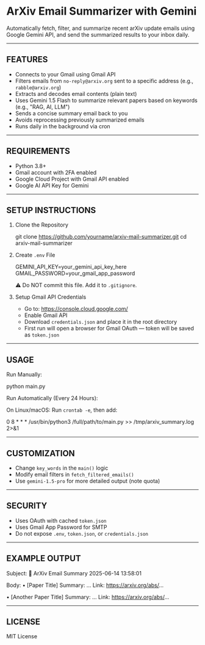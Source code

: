 ArXiv Email Summarizer with Gemini
==================================

Automatically fetch, filter, and summarize recent arXiv update emails using Google Gemini API, and send the summarized results to your inbox daily.

----------------------------------
FEATURES
----------------------------------

- Connects to your Gmail using Gmail API
- Filters emails from `no-reply@arxiv.org` sent to a specific address (e.g., `rabble@arxiv.org`)
- Extracts and decodes email contents (plain text)
- Uses Gemini 1.5 Flash to summarize relevant papers based on keywords (e.g., "RAG, AI, LLM")
- Sends a concise summary email back to you
- Avoids reprocessing previously summarized emails
- Runs daily in the background via cron

----------------------------------
REQUIREMENTS
----------------------------------

- Python 3.8+
- Gmail account with 2FA enabled
- Google Cloud Project with Gmail API enabled
- Google AI API Key for Gemini

----------------------------------
SETUP INSTRUCTIONS
----------------------------------

1. Clone the Repository

   git clone https://github.com/yourname/arxiv-mail-summarizer.git
   cd arxiv-mail-summarizer

2. Create `.env` File

   GEMINI_API_KEY=your_gemini_api_key_here
   GMAIL_PASSWORD=your_gmail_app_password

   ⚠️ Do NOT commit this file. Add it to `.gitignore`.

3. Setup Gmail API Credentials

   - Go to: https://console.cloud.google.com/
   - Enable Gmail API
   - Download `credentials.json` and place it in the root directory
   - First run will open a browser for Gmail OAuth — token will be saved as `token.json`

----------------------------------
USAGE
----------------------------------

Run Manually:

   python main.py

Run Automatically (Every 24 Hours):

   On Linux/macOS:
   Run `crontab -e`, then add:

   0 8 * * * /usr/bin/python3 /full/path/to/main.py >> /tmp/arxiv_summary.log 2>&1

----------------------------------
CUSTOMIZATION
----------------------------------

- Change `key_words` in the `main()` logic
- Modify email filters in `fetch_filtered_emails()`
- Use `gemini-1.5-pro` for more detailed output (note quota)

----------------------------------
SECURITY
----------------------------------

- Uses OAuth with cached `token.json`
- Uses Gmail App Password for SMTP
- Do not expose `.env`, `token.json`, or `credentials.json`

----------------------------------
EXAMPLE OUTPUT
----------------------------------

Subject:
   🧠 ArXiv Email Summary 2025-06-14 13:58:01

Body:
   • [Paper Title]
     Summary: ...
     Link: https://arxiv.org/abs/...

   • [Another Paper Title]
     Summary: ...
     Link: https://arxiv.org/abs/...

----------------------------------
LICENSE
----------------------------------

MIT License
